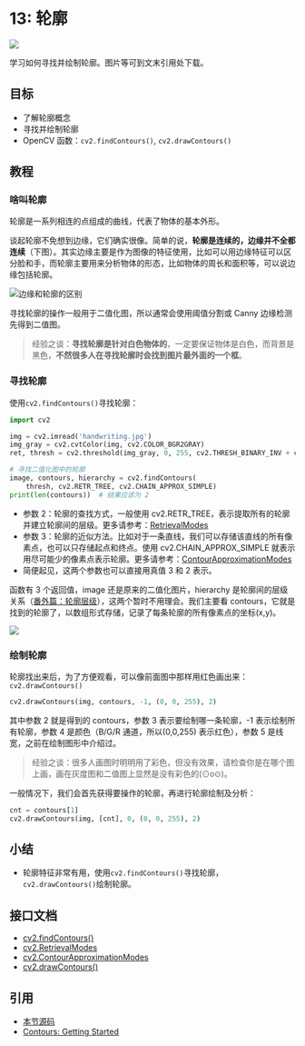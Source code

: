 # 13: 轮廓

![](https://cos.codec.wang/cv2_understand_contours.jpg)

学习如何寻找并绘制轮廓。图片等可到文末引用处下载。

## 目标

- 了解轮廓概念
- 寻找并绘制轮廓
- OpenCV 函数：`cv2.findContours()`, `cv2.drawContours()`

## 教程

### 啥叫轮廓

轮廓是一系列相连的点组成的曲线，代表了物体的基本外形。

谈起轮廓不免想到边缘，它们确实很像。简单的说，**轮廓是连续的，边缘并不全都连续**（下图）。其实边缘主要是作为图像的特征使用，比如可以用边缘特征可以区分脸和手，而轮廓主要用来分析物体的形态，比如物体的周长和面积等，可以说边缘包括轮廓。

![边缘和轮廓的区别](https://cos.codec.wang/cv2_understand_contours.jpg)

寻找轮廓的操作一般用于二值化图，所以通常会使用阈值分割或 Canny 边缘检测先得到二值图。

> 经验之谈：**寻找轮廓是针对白色物体的**，一定要保证物体是白色，而背景是黑色，**不然很多人在寻找轮廓时会找到图片最外面的一个框**。

### 寻找轮廓

使用`cv2.findContours()`寻找轮廓：

```python
import cv2

img = cv2.imread('handwriting.jpg')
img_gray = cv2.cvtColor(img, cv2.COLOR_BGR2GRAY)
ret, thresh = cv2.threshold(img_gray, 0, 255, cv2.THRESH_BINARY_INV + cv2.THRESH_OTSU)

# 寻找二值化图中的轮廓
image, contours, hierarchy = cv2.findContours(
    thresh, cv2.RETR_TREE, cv2.CHAIN_APPROX_SIMPLE)
print(len(contours))  # 结果应该为 2
```

- 参数 2：轮廓的查找方式，一般使用 cv2.RETR_TREE，表示提取所有的轮廓并建立轮廓间的层级。更多请参考：[RetrievalModes](https://docs.opencv.org/4.0.0/d3/dc0/group__imgproc__shape.html#ga819779b9857cc2f8601e6526a3a5bc71)
- 参数 3：轮廓的近似方法。比如对于一条直线，我们可以存储该直线的所有像素点，也可以只存储起点和终点。使用 cv2.CHAIN_APPROX_SIMPLE 就表示用尽可能少的像素点表示轮廓。更多请参考：[ContourApproximationModes](https://docs.opencv.org/4.0.0/d3/dc0/group__imgproc__shape.html#ga4303f45752694956374734a03c54d5ff)
- 简便起见，这两个参数也可以直接用真值 3 和 2 表示。

函数有 3 个返回值，image 还是原来的二值化图片，hierarchy 是轮廓间的层级关系（[番外篇：轮廓层级](./extra-10-contours-hierarchy)），这两个暂时不用理会。我们主要看 contours，它就是找到的轮廓了，以数组形式存储，记录了每条轮廓的所有像素点的坐标\(x,y\)。

![](https://cos.codec.wang/cv2_find_contours_contours.jpg)

### 绘制轮廓

轮廓找出来后，为了方便观看，可以像前面图中那样用红色画出来：`cv2.drawContours()`

```python
cv2.drawContours(img, contours, -1, (0, 0, 255), 2)
```

其中参数 2 就是得到的 contours，参数 3 表示要绘制哪一条轮廓，-1 表示绘制所有轮廓，参数 4 是颜色（B/G/R 通道，所以\(0,0,255\) 表示红色），参数 5 是线宽，之前在绘制图形中介绍过。

> 经验之谈：很多人画图时明明用了彩色，但没有效果，请检查你是在哪个图上画，画在灰度图和二值图上显然是没有彩色的\(⊙o⊙\)。

一般情况下，我们会首先获得要操作的轮廓，再进行轮廓绘制及分析：

```python
cnt = contours[1]
cv2.drawContours(img, [cnt], 0, (0, 0, 255), 2)
```

## 小结

- 轮廓特征非常有用，使用`cv2.findContours()`寻找轮廓，`cv2.drawContours()`绘制轮廓。

## 接口文档

- [cv2.findContours()](https://docs.opencv.org/4.0.0/d3/dc0/group__imgproc__shape.html#gadf1ad6a0b82947fa1fe3c3d497f260e0)
- [cv2.RetrievalModes](https://docs.opencv.org/4.0.0/d3/dc0/group__imgproc__shape.html#ga819779b9857cc2f8601e6526a3a5bc71)
- [cv2.ContourApproximationModes](https://docs.opencv.org/4.0.0/d3/dc0/group__imgproc__shape.html#ga4303f45752694956374734a03c54d5ff)
- [cv2.drawContours()](https://docs.opencv.org/4.0.0/d6/d6e/group__imgproc__draw.html#ga746c0625f1781f1ffc9056259103edbc)

## 引用

- [本节源码](https://github.com/codecwang/OpenCV-Python-Tutorial/tree/master/13-Contours)
- [Contours: Getting Started](http://opencv-python-tutroals.readthedocs.io/en/latest/py_tutorials/py_imgproc/py_contours/py_contours_begin/py_contours_begin.html)
